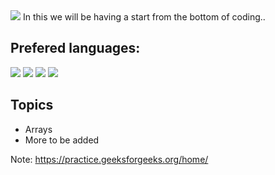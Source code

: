 <img src= 'https://capsule-render.vercel.app/api?type=slice&color=000000&height=150&section=footer&text=Back%20To%20Basics&fontSize=100&animation=blink&fontColor=00FF00' />
In this we will be having a start from the bottom of coding..

## Prefered languages:

<img src= 'https://img.shields.io/badge/C++-v17.0-%3CCOLOR%3E.svg' />  <img src= 'https://img.shields.io/badge/C-v11.0-%3CCOLOR%3E.svg' />  <img src= 'https://img.shields.io/badge/Python-v3.9-%3CCOLOR%3E.svg' />   <img src= 'https://img.shields.io/badge/java-v11.0.8-%3CCOLOR%3E.svg' />


## Topics 

* Arrays
* More to be added

Note: https://practice.geeksforgeeks.org/home/
